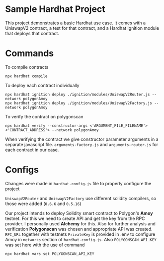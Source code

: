 # Sample Hardhat Project

This project demonstrates a basic Hardhat use case. It comes with a UniswapV2 contract, a test for that contract, and a Hardhat Ignition module that deploys that contract.

# Commands
To compile contracts
```shell
npx hardhat compile
```

To deploy each contract individually
```shell
npx hardhat ignition deploy ./ignition/modules/UniswapV2Router.js --network polygonAmoy
npx hardhat ignition deploy ./ignition/modules/UniswapV2Factory.js --network polygonAmoy
```

To verify the contract on polygonscan
```shell
npx hardhat verify --constructor-args <'ARGUMENT_FILE_FILENAME'> <'CONTRACT_ADDRESS'> --network polygonAmoy
``` 
When verifying the contract we give constructor parameter arguments in a separate javascript file. `arguments-factory.js` and `arguments-router.js` for each contract in our case.

# Configs
Changes were made in `hardhat.config.js` file to properly configure the project

`UniswapV2Router` and `UniswapV2Factory` use different solidity compilers, so those were added (`0.6.6` and `0.5.16`)

Our project intends to deploy Solidity smart contract to Polygon's **Amoy** testnet. For this we need to create API and get the key from the RPC provider. I personally used **Alchemy** for this. Also for further analysis and verification **Polygonscan** was chosen and appropriate API was created. `RPC_URL` together with testnets `PrivateKey` is provided in .env to configure Amoy in `networks`
section of `hardhat.config.js`. Also `POLYGONSCAN_API_KEY` was set here with the use of command
```shell
npx hardhat vars set POLYGONSCAN_API_KEY
```




